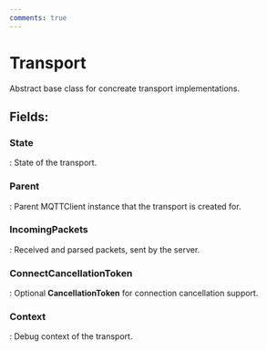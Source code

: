 ```yaml
---
comments: true
---
```

# Transport

Abstract base class for concreate transport implementations. 

## **Fields**:
### **State**
: State of the transport. 
### **Parent**
: Parent MQTTClient instance that the transport is created for. 
### **IncomingPackets**
: Received and parsed packets, sent by the server. 
### **ConnectCancellationToken**
: Optional **CancellationToken** for connection cancellation support. 
### **Context**
: Debug context of the transport. 